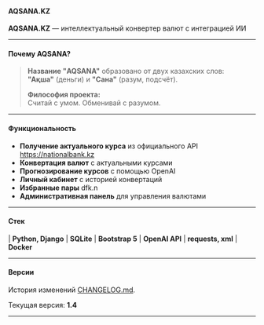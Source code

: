 #### AQSANA.KZ

**AQSANA.KZ** — интеллектуальный конвертер валют с интеграцией ИИ

---
#### Почему AQSANA?

> **Название "AQSANA"** образовано от двух казахских слов:  
> **"Ақша"** (деньги) и **"Сана"** (разум, подсчёт).  
> 
> **Философия проекта:**  
> Считай с умом. Обменивай с разумом.

---

#### Функциональность
- **Получение актуального курса** из официального API https://nationalbank.kz
- **Конвертация валют** с актуальными курсами
- **Прогнозирование курсов** с помощью OpenAI
- **Личный кабинет** с историей конвертаций
- **Избранные пары** dfk.n
- **Административная панель** для управления валютами

---

#### Стек

| **Python, Django**
| **SQLite**
| **Bootstrap 5**
| **OpenAI API**
| **requests, xml**
| **Docker**

---

#### Версии

История изменений [CHANGELOG.md](./CHANGELOG.md).

Текущая версия: **1.4**

---